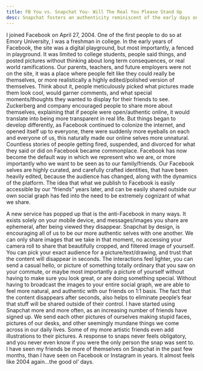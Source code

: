 ```yaml
---
title: FB You vs. Snapchat You- Will The Real You Please Stand Up
desc: Snapchat fosters an authenticity reminiscent of the early days on Facebook
---
```


I joined Facebook on April 27, 2004. One of the first people to do so at Emory University, I was a freshman in college. In the early years of Facebook, the site was a digital playground, but most importantly, a fenced in playground. It was limited to college students, people said things, and posted pictures without thinking about long term consequences, or real world ramifications. Our parents, teachers, and future employers were not on the site, it was a place where people felt like they could really be themselves, or more realistically a highly edited/polished version of themselves. Think about it, people meticulously picked what pictures made them look cool, would garner comments, and what special moments/thoughts they wanted to display for their friends to see. Zuckerberg and company encouraged people to share more about themselves, explaining that if people were open/authentic online, it would translate into being more transparent in real life. But things began to develop differently, as Facebook continued to colonize the internet, and opened itself up to everyone, there were suddenly more eyeballs on each and everyone of us, this naturally made our online selves more unnatural. Countless stories of people getting fired, suspended, and divorced for what they said or did on Facebook became commonplace. Facebook has now become the default way in which we represent who we are, or more importantly who we want to be seen as to our family/friends. Our Facebook selves are highly curated, and carefully crafted identities, that have been heavily edited, because the audience has changed, along with the dynamics of the platform. The idea that what we publish to Facebook is easily accessible by our “friends” years later, and can be easily shared outside our own social graph has fed into the need to be extremely cognizant of what we share.

A new service has popped up that is the anti-Facebook in many ways. It exists solely on your mobile device, and messages/images you share are ephemeral, after being viewed they disappear. Snapchat by design, is encouraging all of us to be our more authentic selves with one another. We can only share images that we take in that moment, no accessing your camera roll to share that beautifully cropped, and filtered image of yourself. You can pick your exact audience for a picture/text/drawing, and trust that the content will disappear in seconds. The interactions feel lighter, you can send a casual hello, or picture of something totally ordinary that you saw on your commute, or maybe most importantly a picture of yourself without having to make sure you look great, or are doing something special. Without having to broadcast the images to your entire social graph, we are able to feel more natural, and authentic with our friends on 1:1 basis. The fact that the content disappears after seconds, also helps to eliminate people’s fear that stuff will be shared outside of their control. I have started using Snapchat more and more often, as an increasing number of friends have signed up. We send each other pictures of ourselves making stupid faces, pictures of our desks, and other seemingly mundane things we come across in our daily lives. Some of my more artistic friends even add illustrations to their pictures. A response to snaps never feels obligatory, and you never even know if you were the only person the snap was sent to. I have seen my friends be more of themselves on Snapchat in the past few months, than I have seen on Facebook or Instagram in years. It almost feels like 2004 again…the good ol’ days.

